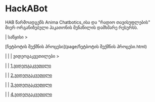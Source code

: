 # HackABot
HAB წარმოადგენს Anima Chatbotics_ისა და "რადიო თავისუფლების" მიერ ორგანიზებული ჰაკათონის მენაწილის დამხმარე რესურსს. 

| საწყისი >

[ჩეტბოტის შექმნის პროცესი](page/ჩეტბოტის შექმნის პროცესი.html)

| |
| ვიდეოგაკვეთილები >

| | [1.ვიდეოგაკვეთილი](page/1.html)

| | [2.ვიდეოგაკვეთილი](page/2.html)

| | [3.ვიდეოგაკვეთილი](page/3.html)

| | [4.ვიდეოგაკვეთილი](page/4.html)

